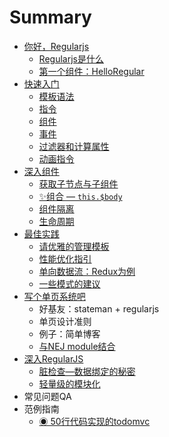 # Summary

- [你好，Regularjs](intro/README.md)
    - [Regularjs是什么](intro/what.md)
    - [第一个组件：HelloRegular](intro/hello-regularjs.md)
- [快速入门](basic/README.md)
    - [模板语法](basic/template.md)
    - [指令](basic/directive.md)
    - [组件](basic/component.md)
    - [事件](basic/event.md)
    - [过滤器和计算属性](basic/filter.md)
    - [动画指令](basic/animation.md)
- [深入组件](component/README.md)
    - [获取子节点与子组件](component/ref.md)
    - [✨组合 — `this.$body`](component/composite.md)
    - [组件隔离](component/isolate.md)
    - [生命周期](component/lifecycle.md)
- [最佳实践](practicle/README.md)
    - [请优雅的管理模板](practicle/template.md)
    - [性能优化指引](practicle/perf.md)
    - [单向数据流：Redux为例](practicle/redux.md)
    - [一些模式的建议](practicle/pattern.md)
- [写个单页系统吧](spa/README.md)
    - 好基友：stateman + regularjs
    - 单页设计准则
    - 例子：简单博客
    - [与NEJ module结合](spa/nej.md)
- [深入RegularJS](advanced/README.md)
    - [脏检查—数据绑定的秘密](advanced/dirty.md)
    - [轻量级的模块化](advanced/modular.md)
- 常见问题QA
- 范例指南
    - [◉ 50行代码实现的todomvc](demo/todomvc.md)


